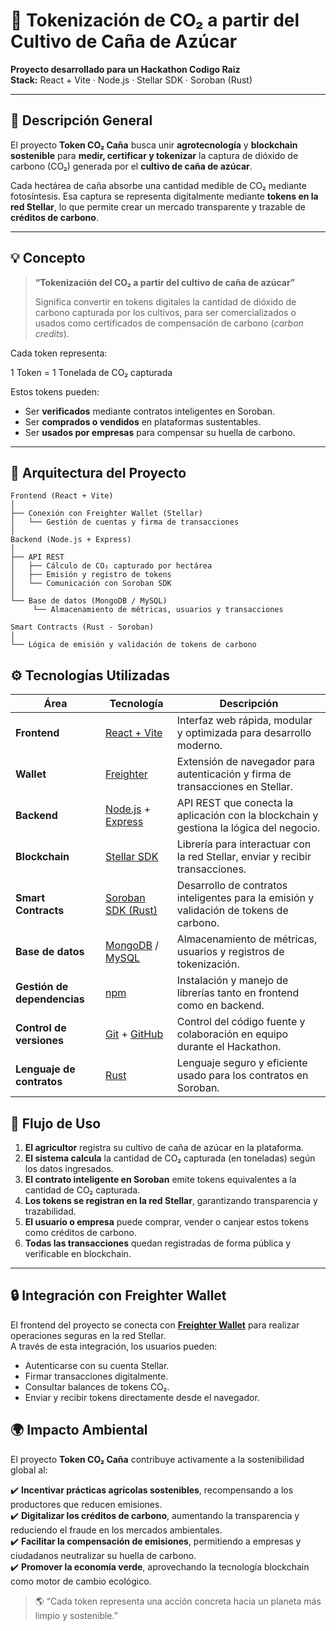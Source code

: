 # 🌿 Tokenización de CO₂ a partir del Cultivo de Caña de Azúcar

**Proyecto desarrollado para un Hackathon Codigo Raiz**  
**Stack:** React + Vite · Node.js · Stellar SDK · Soroban (Rust)  

---

## 🎯 Descripción General

El proyecto **Token CO₂ Caña** busca unir **agrotecnología** y **blockchain sostenible** para **medir, certificar y tokenizar** la captura de dióxido de carbono (CO₂) generada por el **cultivo de caña de azúcar**.  

Cada hectárea de caña absorbe una cantidad medible de CO₂ mediante fotosíntesis. Esa captura se representa digitalmente mediante **tokens en la red Stellar**, lo que permite crear un mercado transparente y trazable de **créditos de carbono**.

---

## 💡 Concepto

> **“Tokenización del CO₂ a partir del cultivo de caña de azúcar”**
>
> Significa convertir en tokens digitales la cantidad de dióxido de carbono capturada por los cultivos, para ser comercializados o usados como certificados de compensación de carbono (*carbon credits*).

Cada token representa:

1 Token = 1 Tonelada de CO₂ capturada

Estos tokens pueden:
- Ser **verificados** mediante contratos inteligentes en Soroban.
- Ser **comprados o vendidos** en plataformas sustentables.
- Ser **usados por empresas** para compensar su huella de carbono.

---

## 🧩 Arquitectura del Proyecto

```plaintext
Frontend (React + Vite)
│
├── Conexión con Freighter Wallet (Stellar)
│   └── Gestión de cuentas y firma de transacciones
│
Backend (Node.js + Express)
│
├── API REST
│   ├── Cálculo de CO₂ capturado por hectárea
│   ├── Emisión y registro de tokens
│   └── Comunicación con Soroban SDK
│
└── Base de datos (MongoDB / MySQL)
     └── Almacenamiento de métricas, usuarios y transacciones

Smart Contracts (Rust - Soroban)
│
└── Lógica de emisión y validación de tokens de carbono
```

## ⚙️ Tecnologías Utilizadas

| Área | Tecnología | Descripción |
|------|-------------|-------------|
| **Frontend** | [React + Vite](https://vitejs.dev/) | Interfaz web rápida, modular y optimizada para desarrollo moderno. |
| **Wallet** | [Freighter](https://www.freighter.app/) | Extensión de navegador para autenticación y firma de transacciones en Stellar. |
| **Backend** | [Node.js](https://nodejs.org/) + [Express](https://expressjs.com/) | API REST que conecta la aplicación con la blockchain y gestiona la lógica del negocio. |
| **Blockchain** | [Stellar SDK](https://github.com/stellar/js-stellar-sdk) | Librería para interactuar con la red Stellar, enviar y recibir transacciones. |
| **Smart Contracts** | [Soroban SDK (Rust)](https://soroban.stellar.org/docs/) | Desarrollo de contratos inteligentes para la emisión y validación de tokens de carbono. |
| **Base de datos** | [MongoDB](https://www.mongodb.com/) / [MySQL](https://www.mysql.com/) | Almacenamiento de métricas, usuarios y registros de tokenización. |
| **Gestión de dependencias** | [npm](https://www.npmjs.com/) | Instalación y manejo de librerías tanto en frontend como en backend. |
| **Control de versiones** | [Git](https://git-scm.com/) + [GitHub](https://github.com/) | Control del código fuente y colaboración en equipo durante el Hackathon. |
| **Lenguaje de contratos** | [Rust](https://www.rust-lang.org/) | Lenguaje seguro y eficiente usado para los contratos en Soroban. |

## 🌱 Flujo de Uso

1. **El agricultor** registra su cultivo de caña de azúcar en la plataforma.  
2. **El sistema calcula** la cantidad de CO₂ capturada (en toneladas) según los datos ingresados.  
3. **El contrato inteligente en Soroban** emite tokens equivalentes a la cantidad de CO₂ capturada.  
4. **Los tokens se registran en la red Stellar**, garantizando transparencia y trazabilidad.  
5. **El usuario o empresa** puede comprar, vender o canjear estos tokens como créditos de carbono.  
6. **Todas las transacciones** quedan registradas de forma pública y verificable en blockchain.  

---

## 🔒 Integración con Freighter Wallet

El frontend del proyecto se conecta con **[Freighter Wallet](https://www.freighter.app/)** para realizar operaciones seguras en la red Stellar.  
A través de esta integración, los usuarios pueden:

- Autenticarse con su cuenta Stellar.  
- Firmar transacciones digitalmente.  
- Consultar balances de tokens CO₂.  
- Enviar y recibir tokens directamente desde el navegador.  

## 🌍 Impacto Ambiental

El proyecto **Token CO₂ Caña** contribuye activamente a la sostenibilidad global al:

✔️ **Incentivar prácticas agrícolas sostenibles**, recompensando a los productores que reducen emisiones.  
✔️ **Digitalizar los créditos de carbono**, aumentando la transparencia y reduciendo el fraude en los mercados ambientales.  
✔️ **Facilitar la compensación de emisiones**, permitiendo a empresas y ciudadanos neutralizar su huella de carbono.  
✔️ **Promover la economía verde**, aprovechando la tecnología blockchain como motor de cambio ecológico.  

> 🌎 “Cada token representa una acción concreta hacia un planeta más limpio y sostenible.”
